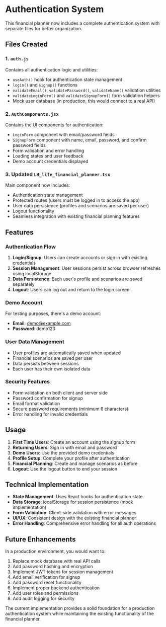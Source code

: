 # Authentication System

This financial planner now includes a complete authentication system with separate files for better organization.

## Files Created

### 1. `auth.js`
Contains all authentication logic and utilities:
- `useAuth()` hook for authentication state management
- `login()` and `signup()` functions
- `validateEmail()`, `validatePassword()`, `validateName()` validation utilities
- `validateLoginForm()` and `validateSignupForm()` form validation helpers
- Mock user database (in production, this would connect to a real API)

### 2. `AuthComponents.jsx`
Contains the UI components for authentication:
- `LoginForm` component with email/password fields
- `SignupForm` component with name, email, password, and confirm password fields
- Form validation and error handling
- Loading states and user feedback
- Demo account credentials displayed

### 3. Updated `LH_life_financial_planner.tsx`
Main component now includes:
- Authentication state management
- Protected routes (users must be logged in to access the app)
- User data persistence (profiles and scenarios are saved per user)
- Logout functionality
- Seamless integration with existing financial planning features

## Features

### Authentication Flow
1. **Login/Signup**: Users can create accounts or sign in with existing credentials
2. **Session Management**: User sessions persist across browser refreshes using localStorage
3. **Data Persistence**: Each user's profile and scenarios are saved separately
4. **Logout**: Users can log out and return to the login screen

### Demo Account
For testing purposes, there's a demo account:
- **Email**: demo@example.com
- **Password**: demo123

### User Data Management
- User profiles are automatically saved when updated
- Financial scenarios are saved per user
- Data persists between sessions
- Each user has their own isolated data

### Security Features
- Form validation on both client and server side
- Password confirmation for signup
- Email format validation
- Secure password requirements (minimum 6 characters)
- Error handling for invalid credentials

## Usage

1. **First Time Users**: Create an account using the signup form
2. **Returning Users**: Sign in with email and password
3. **Demo Users**: Use the provided demo credentials
4. **Profile Setup**: Complete your profile after authentication
5. **Financial Planning**: Create and manage scenarios as before
6. **Logout**: Use the logout button to end your session

## Technical Implementation

- **State Management**: Uses React hooks for authentication state
- **Data Storage**: localStorage for session persistence (mock implementation)
- **Form Validation**: Client-side validation with error messages
- **UI/UX**: Consistent design with the existing financial planner
- **Error Handling**: Comprehensive error handling for all auth operations

## Future Enhancements

In a production environment, you would want to:
1. Replace mock database with real API calls
2. Add password hashing and encryption
3. Implement JWT tokens for session management
4. Add email verification for signup
5. Add password reset functionality
6. Implement proper backend authentication
7. Add user roles and permissions
8. Add audit logging for security

The current implementation provides a solid foundation for a production authentication system while maintaining the existing functionality of the financial planner.
